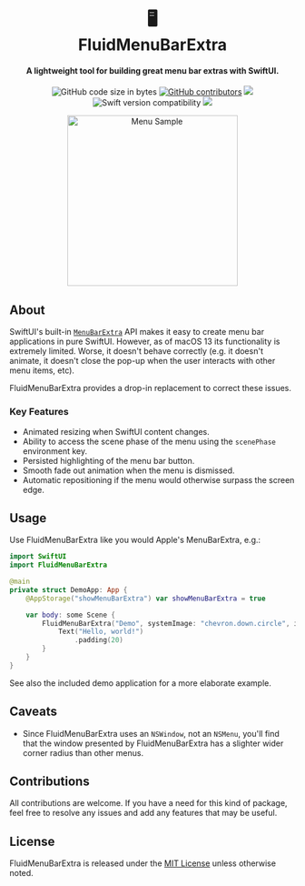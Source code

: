<h1 align="center">
  &#128421;
  <br>
  FluidMenuBarExtra 
  <br>
</h1>

<h4 align="center">A lightweight tool for building great menu bar extras with SwiftUI.</h4>

<p align="center">
  <img alt="GitHub code size in bytes" src="https://img.shields.io/github/languages/code-size/wadetregaskis/FluidMenuBarExtra.svg">
  <a href="https://github.com/wadetregaskis/FluidMenuBarExtra/graphs/contributors"><img alt="GitHub contributors" src="https://img.shields.io/github/contributors/wadetregaskis/FluidMenuBarExtra"></a>
  <a href="https://swiftpackageindex.com/wadetregaskis/FluidMenuBarExtra"><img src="https://img.shields.io/endpoint?url=https%3A%2F%2Fswiftpackageindex.com%2Fapi%2Fpackages%2Fwadetregaskis%2FFluidMenuBarExtra%2Fbadge%3Ftype%3Dplatforms"></a>
  <img alt="Swift version compatibility" src="https://img.shields.io/endpoint?url=https%3A%2F%2Fswiftpackageindex.com%2Fapi%2Fpackages%2Fwadetregaskis%2FFoundationExtensions%2Fbadge%3Ftype%3Dswift-versions">
  <a href="https://github.com/wadetregaskis/FluidMenuBarExtra/actions/workflows/swift.yml"><img src="https://github.com/wadetregaskis/FluidMenuBarExtra/actions/workflows/swift.yml/badge.svg"></a>
</p>

<p align="center">
  <img alt="Menu Sample" src="https://user-images.githubusercontent.com/3951690/208313040-34f97eb5-1ac2-4f25-a510-ba30da2303e8.gif" width="300px">
</p>

## About

SwiftUI's built-in [`MenuBarExtra`](https://developer.apple.com/documentation/swiftui/menubarextra) API makes it easy to create menu bar applications in pure SwiftUI.  However, as of macOS 13 its functionality is extremely limited.  Worse, it doesn't behave correctly (e.g. it doesn't animate, it doesn't close the pop-up when the user interacts with other menu items, etc).

FluidMenuBarExtra provides a drop-in replacement to correct these issues.

### Key Features

- Animated resizing when SwiftUI content changes.
- Ability to access the scene phase of the menu using the `scenePhase` environment key.
- Persisted highlighting of the menu bar button.
- Smooth fade out animation when the menu is dismissed.
- Automatic repositioning if the menu would otherwise surpass the screen edge.

## Usage

Use FluidMenuBarExtra like you would Apple's MenuBarExtra, e.g.:

```swift
import SwiftUI
import FluidMenuBarExtra

@main
private struct DemoApp: App {
    @AppStorage("showMenuBarExtra") var showMenuBarExtra = true

    var body: some Scene {
        FluidMenuBarExtra("Demo", systemImage: "chevron.down.circle", isInserted: $showMenuBarExtra) {
            Text("Hello, world!")
                .padding(20)
        }
    }
}
```

See also the included demo application for a more elaborate example.

## Caveats

- Since FluidMenuBarExtra uses an `NSWindow`, not an `NSMenu`, you'll find that the window presented by FluidMenuBarExtra has a slighter wider corner radius than other menus.

## Contributions

All contributions are welcome. If you have a need for this kind of package, feel free to resolve any issues and add any features that may be useful.

## License

FluidMenuBarExtra is released under the [MIT License](LICENSE) unless otherwise noted.
